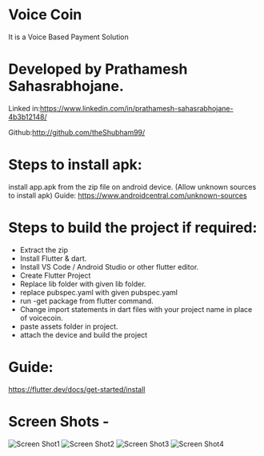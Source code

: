 # Voice Coin
 It is a Voice Based Payment Solution
 
# Developed by Prathamesh Sahasrabhojane.
Linked in:https://www.linkedin.com/in/prathamesh-sahasrabhojane-4b3b12148/

Github:http://github.com/theShubham99/

# Steps to install apk:
install app.apk from the zip file on android device.
(Allow unknown sources to install apk)
Guide:
https://www.androidcentral.com/unknown-sources

# Steps to build the project if required:

- Extract the zip 
- Install Flutter & dart.
- Install VS Code / Android Studio or other flutter editor.
- Create Flutter Project
- Replace lib folder with given lib folder.
- replace pubspec.yaml with given pubspec.yaml
- run -get package from flutter command. 
- Change import statements in dart files with your project name in place of voicecoin.
- paste assets folder in project.
- attach the device and build the project

# Guide:
https://flutter.dev/docs/get-started/install

# Screen Shots -

![Screen Shot1](/ScreenShots/1st.png|height=300) ![Screen Shot2](/ScreenShots/2nd.png|height=300) 
![Screen Shot3](/ScreenShots/3rd.png|height=300) ![Screen Shot4](/ScreenShots/4th.png|height=300)

